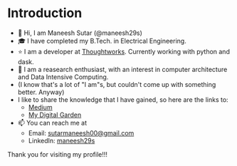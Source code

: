 # Introduction
- 👋 Hi, I am Maneesh Sutar (@maneesh29s) 
- 🎓 I have completed my B.Tech. in Electrical Engineering. 
- ⭐ I am a developer at [Thoughtworks](https://www.thoughtworks.com/en-in). Currently working with python and dask.
- 💞️ I am a reasearch enthusiast, with an interest in computer architecture and Data Intensive Computing.
- (I know that's a lot of "I am"s, but couldn't come up with something better. Anyway)
- I like to share the knowledge that I have gained, so here are the links to:
  - [Medium](https://medium.com/@maneesh29s)
  - [My Digital Garden](https://maneesh29s.github.io/digital-garden-publish/)
- 📫 You can reach me at
  - Email: sutarmaneesh00@gmail.com
  - LinkedIn: [maneesh29s](https://www.linkedin.com/in/maneesh29s)

Thank you for visiting my profile!!! <br />


<!---
maneesh29s/maneesh29s is a ✨ special ✨ repository because its `README.md` (this file) appears on your GitHub profile.
You can click the Preview link to take a look at your changes.
--->
